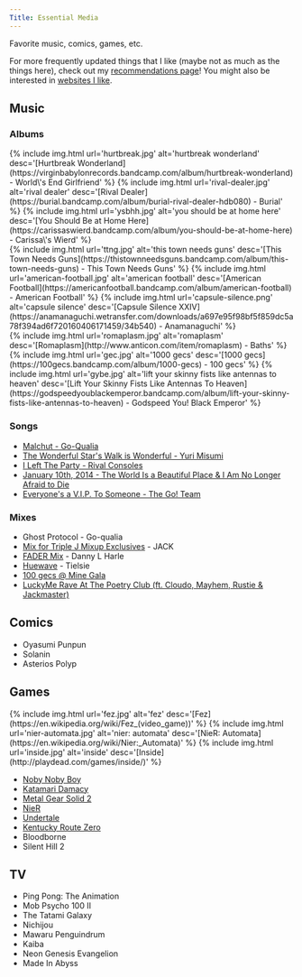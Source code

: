 ```yaml
---
Title: Essential Media
---
```


<!-- convert x.jpg -resize 256x256\> x.jpg -->

Favorite music, comics, games, etc.

For more frequently updated things that I like (maybe not as much as the things here), check out my [recommendations page](/recommendations)! You might also be interested in [websites I like](/sites-i-like).

## Music

### Albums

<div class="img-block">
  {% include img.html url='hurtbreak.jpg' alt='hurtbreak wonderland' desc='[Hurtbreak Wonderland](https://virginbabylonrecords.bandcamp.com/album/hurtbreak-wonderland) - World\'s End Girlfriend' %}
  {% include img.html url='rival-dealer.jpg' alt='rival dealer' desc='[Rival Dealer](https://burial.bandcamp.com/album/burial-rival-dealer-hdb080) - Burial' %}
  {% include img.html url='ysbhh.jpg' alt='you should be at home here' desc='[You Should Be at Home Here](https://carissaswierd.bandcamp.com/album/you-should-be-at-home-here) - Carissa\'s Wierd' %}
</div>
<div class="img-block">
  {% include img.html url='ttng.jpg' alt='this town needs guns' desc='[This Town Needs Guns](https://thistownneedsguns.bandcamp.com/album/this-town-needs-guns) - This Town Needs Guns' %}
  {% include img.html url='american-football.jpg' alt='american football' desc='[American Football](https://americanfootball.bandcamp.com/album/american-football) - American Football' %}
  {% include img.html url='capsule-silence.png' alt='capsule silence' desc='[Capsule Silence XXIV](https://anamanaguchi.wetransfer.com/downloads/a697e95f98bf5f859dc5a78f394ad6f720160406171459/34b540) - Anamanaguchi' %}
</div>
<div class="img-block">
  {% include img.html url='romaplasm.jpg' alt='romaplasm' desc='[Romaplasm](http://www.anticon.com/item/romaplasm) - Baths' %}
  {% include img.html url='gec.jpg' alt='1000 gecs' desc='[1000 gecs](https://100gecs.bandcamp.com/album/1000-gecs) - 100 gecs' %}
  {% include img.html url='gybe.jpg' alt='lift your skinny fists like antennas to heaven' desc='[Lift Your Skinny Fists Like Antennas To Heaven](https://godspeedyoublackemperor.bandcamp.com/album/lift-your-skinny-fists-like-antennas-to-heaven) - Godspeed You! Black Emperor' %}
</div>

### Songs

- [Malchut - Go-Qualia](https://www.youtube.com/watch?v=XFVGZSDa4A4)
- [The Wonderful Star's Walk is Wonderful - Yuri Misumi](https://www.youtube.com/watch?v=5w9fOAG5Xz8)
- [I Left The Party - Rival Consoles](https://soundcloud.com/erasedtapes/rival-consoles-i-left-the)
- [January 10th, 2014 - The World Is a Beautiful Place & I Am No Longer Afraid to Die](https://www.youtube.com/watch?v=pAh2FeE92jo)
- [Everyone's a V.I.P. To Someone - The Go! Team](https://thegoteam.bandcamp.com/track/everyones-a-v-i-p-to-someone)

### Mixes

- Ghost Protocol - Go-qualia
- [Mix for Triple J Mixup Exclusives](https://soundcloud.com/nonstoppop/mix-for-triple-j) - JACK
- [FADER Mix](https://soundcloud.com/fadermedia/fader-mix-danny-l-harle) - Danny L Harle
- [Huewave](https://www.youtube.com/watch?v=xrMhzJqMd7U) - Tielsie
- [100 gecs @ Mine Gala](https://soundcloud.com/ilovefragglerock/100-gecs-mine-gala-set)
- [LuckyMe Rave At The Poetry Club (ft. Cloudo, Mayhem, Rustie & Jackmaster)](https://soundcloud.com/platform/luckyme-rave-at-the-poetry-club-ft-cloudo-mayhem-rustie-jackmaster)

## Comics

- Oyasumi Punpun
- Solanin
- Asterios Polyp

## Games

<div class="img-block">
  {% include img.html url='fez.jpg' alt='fez' desc='[Fez](https://en.wikipedia.org/wiki/Fez_(video_game))' %}
  {% include img.html url='nier-automata.jpg' alt='nier: automata' desc='[NieR: Automata](https://en.wikipedia.org/wiki/Nier:_Automata)' %}
  {% include img.html url='inside.jpg' alt='inside' desc='[Inside](http://playdead.com/games/inside/)' %}
</div>

- [Noby Noby Boy](https://en.wikipedia.org/wiki/Noby_Noby_Boy)
- [Katamari Damacy](https://en.wikipedia.org/wiki/Katamari_Damacy)
- [Metal Gear Solid 2](https://en.wikipedia.org/wiki/Metal_Gear_Solid_2:_Sons_of_Liberty)
- [NieR](https://en.wikipedia.org/wiki/Nier_%28video_game%29)
- [Undertale](https://undertale.com/)
- [Kentucky Route Zero](http://kentuckyroutezero.com/)
- Bloodborne
- Silent Hill 2

## TV

- Ping Pong: The Animation
- Mob Psycho 100 II
- The Tatami Galaxy
- Nichijou
- Mawaru Penguindrum
- Kaiba
- Neon Genesis Evangelion
- Made In Abyss
